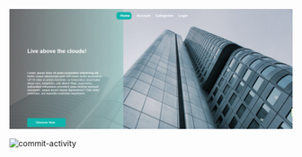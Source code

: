 ![Grading system](./images/final.png)

![commit-activity](https://img.shields.io/github/commit-activity/w/sorahiatieh/Grading-system)
